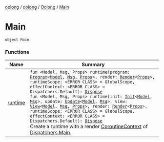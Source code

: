 [oolong](../../../index.md) / [oolong](../../index.md) / [Oolong](../index.md) / [Main](./index.md)

# Main

`object Main`

### Functions

| Name | Summary |
|---|---|
| [runtime](runtime.md) | `fun <Model, Msg, Props> runtime(program: `[`Program`](../../-program/index.md)`<`[`Model`](runtime.md#Model)`, `[`Msg`](runtime.md#Msg)`, `[`Props`](runtime.md#Props)`>, render: `[`Render`](../../-render.md)`<`[`Props`](runtime.md#Props)`>, runtimeScope: <ERROR CLASS> = GlobalScope, effectContext: <ERROR CLASS> = Dispatchers.Default): `[`Dispose`](../../-dispose.md)<br>`fun <Model, Msg, Props> runtime(init: `[`Init`](../../-init.md)`<`[`Model`](runtime.md#Model)`, `[`Msg`](runtime.md#Msg)`>, update: `[`Update`](../../-update.md)`<`[`Model`](runtime.md#Model)`, `[`Msg`](runtime.md#Msg)`>, view: `[`View`](../../-view.md)`<`[`Model`](runtime.md#Model)`, `[`Msg`](runtime.md#Msg)`, `[`Props`](runtime.md#Props)`>, render: `[`Render`](../../-render.md)`<`[`Props`](runtime.md#Props)`>, runtimeScope: <ERROR CLASS> = GlobalScope, effectContext: <ERROR CLASS> = Dispatchers.Default): `[`Dispose`](../../-dispose.md)<br>Create a runtime with a render [CoroutineContext](#) of [Dispatchers.Main](#). |
